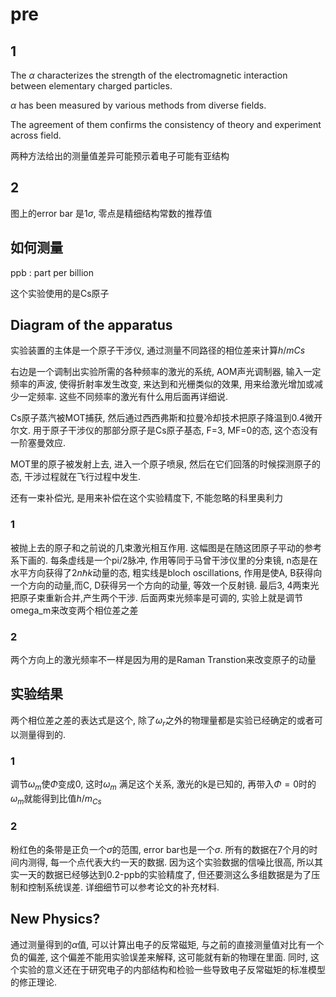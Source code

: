 # pre

## 1

The $\alpha$ characterizes the strength of the electromagnetic interaction between elementary charged particles.
                    
$\alpha$ has been measured by various methods from diverse fields.

The agreement of them confirms the consistency of theory and experiment across field.

两种方法给出的测量值差异可能预示着电子可能有亚结构

## 2

图上的error bar 是1$\sigma$, 零点是精细结构常数的推荐值

## 如何测量

ppb : part per billion

这个实验使用的是Cs原子

## Diagram of the apparatus

实验装置的主体是一个原子干涉仪, 通过测量不同路径的相位差来计算$h/mCs$

右边是一个调制出实验所需的各种频率的激光的系统, AOM声光调制器, 输入一定频率的声波, 使得折射率发生改变, 来达到和光栅类似的效果, 用来给激光增加或减少一定频率. 这些不同频率的激光有什么用后面再详细说.

Cs原子蒸汽被MOT捕获, 然后通过西西弗斯和拉曼冷却技术把原子降温到0.4微开尔文. 用于原子干涉仪的那部分原子是Cs原子基态, F=3, MF=0的态, 这个态没有一阶塞曼效应.

MOT里的原子被发射上去, 进入一个原子喷泉, 然后在它们回落的时候探测原子的态, 干涉过程就在飞行过程中发生.

还有一束补偿光, 是用来补偿在这个实验精度下, 不能忽略的科里奥利力

### 1

被抛上去的原子和之前说的几束激光相互作用. 这幅图是在随这团原子平动的参考系下画的. 每条虚线是一个pi/2脉冲, 作用等同于马曾干涉仪里的分束镜, n态是在水平方向获得了$2n\hbar k$动量的态,  粗实线是bloch oscillations, 作用是使A, B获得向一个方向的动量,而C, D获得另一个方向的动量, 等效一个反射镜. 最后3, 4两束光把原子束重新合并,产生两个干涉. 后面两束光频率是可调的, 实验上就是调节omega_m来改变两个相位差之差

### 2

两个方向上的激光频率不一样是因为用的是Raman Transtion来改变原子的动量

## 实验结果

两个相位差之差的表达式是这个, 除了$\omega_r$之外的物理量都是实验已经确定的或者可以测量得到的.

### 1

调节$\omega_m$使$\Phi$变成0, 这时$\omega_m$ 满足这个关系, 激光的k是已知的, 再带入$\Phi=0$时的$\omega_m$就能得到比值$h/m_{Cs}$

### 2

粉红色的条带是正负一个$\sigma$的范围, error bar也是一个$\sigma$. 所有的数据在7个月的时间内测得, 每一个点代表大约一天的数据. 因为这个实验数据的信噪比很高, 所以其实一天的数据已经够达到0.2-ppb的实验精度了, 但还要测这么多组数据是为了压制和控制系统误差. 详细细节可以参考论文的补充材料.

## New Physics?

通过测量得到的$\alpha$值, 可以计算出电子的反常磁矩, 与之前的直接测量值对比有一个负的偏差, 这个偏差不能用实验误差来解释, 这可能就有新的物理在里面. 同时, 这个实验的意义还在于研究电子的内部结构和检验一些导致电子反常磁矩的标准模型的修正理论.

